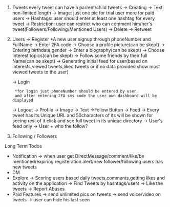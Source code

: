 1. Tweets
    every tweet can have a parrent/child tweets
    -> Creating
        -> Text: non-limited length
        -> Image: just one pic for trial user more for paid users
        -> Hashtags: user should enter at least one hashtag for every tweet
        -> Restriction: user can restrict who can comment him/her's tweet(Followers/Following/Mentioned Users)
    -> Delete
    -> Retweet

2. Users
    -> Register 
        *A new user signup through phoneNumber and FullName
        -> Enter 2FA code
        -> Choose a profile picture(can be skept)
        -> Entering birthdate,gender
        -> Enter a biography(can be skept)
        -> Choose Interest topics(can be skept)
        -> Follow some friends by their full Name(can be skept)
        -> Generating initial feed for user(based on interests,viewed tweets,liked tweets or if no data provided show most viewed tweets to the user)

    -> Login
 
        *for login just phoneNumber should be entered by user
        and after entering 2FA sms code the user own dashboard will be displayed

    -> Logout
    -> Profile
        -> Image
        -> Text
        ->Follow Button
    -> Feed
        -> Every tweet has its Unique URL and 50characters of its will be shown for seeing rest of it click and see full tweet in its unique directory
        -> User's feed only
        -> User + who the follow?


3. Following / Followers

Long Term Todos
- Notification
    -> when user get DirectMessage/comment/like/be mentioned/expiring registeration alert/new follower/following users has new tweets
- DM
- Explore 
    -> Scoring users based daily tweets,comments,getting likes and activity on the application
    -> Find Tweets by hashtags/users
    -> Like the tweets
    -> Report Abuses
- Paid Features
    -> send unlimited  pics on tweets
    -> send voice/video on tweets
    -> user can hide his last seen 